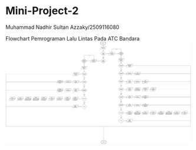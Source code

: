 # Mini-Project-2
Muhammad Nadhir Sultan Azzaky/2509116080

Flowchart Pemrograman Lalu Lintas Pada ATC Bandara
![img alt](https://github.com/sultanazzakyyy-debug/Mini-Project-2/blob/1702d4e2b61c5defe7cf78c95561ef975cdf9a8c/Flowchart%20Minpro%202.jpg)

